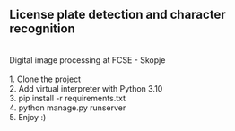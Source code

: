 <h2>License plate detection and character recognition</h2> <br>
Digital image processing at FCSE - Skopje
<br>
<br>
1. Clone the project<br>
2. Add virtual interpreter with Python 3.10<br>
3. pip install -r requirements.txt<br>
4. python manage.py runserver<br>
5. Enjoy :)<br>
